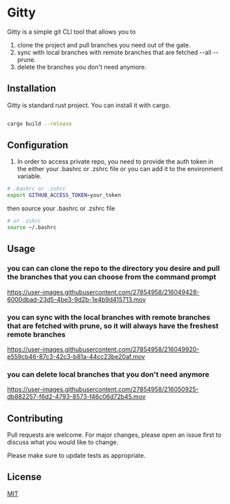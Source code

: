 # Gitty

Gitty is a simple git CLI tool that allows you to 
1. clone the project and pull branches you need out of the gate.
2. sync with local branches with remote branches that are fetched --all --prune.
3. delete the branches you don't need anymore.

## Installation

Gitty is standard rust project. You can install it with cargo.

```bash

cargo build --release

```

## Configuration
1. In order to access private repo, you need to provide the auth token in the either your .bashrc or .zshrc file or you can add it to the environment variable.

```bash
# .bashrc or .zshrc
export GITHUB_ACCESS_TOKEN=your_token
```

then source your .bashrc or .zshrc file

```bash
# or .zshrc
source ~/.bashrc
```

## Usage
### you can can clone the repo to the directory you desire and pull the branches that you can choose from the command prompt
https://user-images.githubusercontent.com/27854958/216049428-6000dbad-23d5-4be3-9d2b-1e4b9d415713.mov

### you can sync with the local branches with remote branches that are fetched with prune, so it will always have the freshest remote branches
https://user-images.githubusercontent.com/27854958/216049920-e559cb46-87c3-42c3-b81a-44cc23be20af.mov


### you can delete local branches that you don't need anymore
https://user-images.githubusercontent.com/27854958/216050925-db882257-f6d2-4793-8573-f46c06d72b45.mov




## Contributing

Pull requests are welcome. For major changes, please open an issue first
to discuss what you would like to change.

Please make sure to update tests as appropriate.

## License

[MIT](https://choosealicense.com/licenses/mit/)
